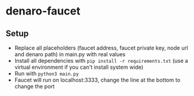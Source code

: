 # denaro-faucet
## Setup
- Replace all placeholders (faucet address, faucet private key, node url and denaro path) in main.py with real values
- Install all dependencies with ```pip install -r requirements.txt``` (use a virtual environment if you can't install system wide)
- Run with ```python3 main.py```
- Faucet will run on localhost:3333, change the line at the bottom to change the port
